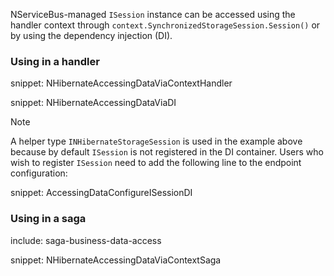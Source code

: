 
NServiceBus-managed `ISession` instance can be accessed using the handler context through `context.SynchronizedStorageSession.Session()` or by using the dependency injection (DI).

### Using in a handler

snippet: NHibernateAccessingDataViaContextHandler

snippet: NHibernateAccessingDataViaDI

> [!NOTE]
> A helper type `INHibernateStorageSession` is used in the example above because by default `ISession` is not registered in the DI container. Users who wish to register `ISession` need to add the following line to the endpoint configuration:

snippet: AccessingDataConfigureISessionDI


### Using in a saga

include: saga-business-data-access

snippet: NHibernateAccessingDataViaContextSaga
